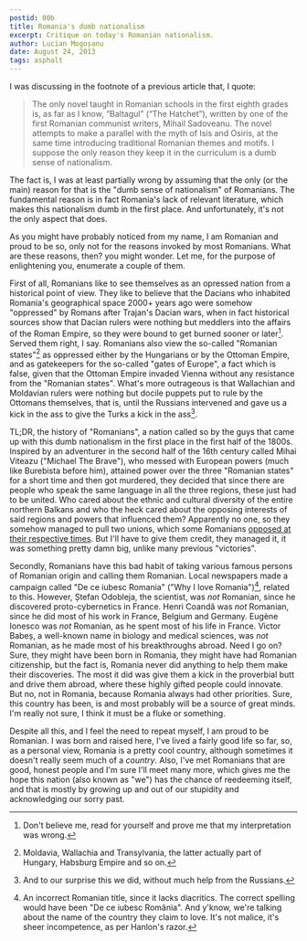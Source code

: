 ```yaml
---
postid: 00b
title: Romania's dumb nationalism
excerpt: Critique on today's Romanian nationalism.
author: Lucian Mogoșanu
date: August 24, 2013
tags: asphalt
---
```


I was discussing in the footnote of a previous article that, I quote:

> The only novel taught in Romanian schools in the first eighth grades is, as
> far as I know, “Baltagul” (“The Hatchet”), written by one of the first
> Romanian communist writers, Mihail Sadoveanu. The novel attempts to make a
> parallel with the myth of Isis and Osiris, at the same time introducing
> traditional Romanian themes and motifs. I suppose the only reason they keep
> it in the curriculum is a dumb sense of nationalism.

The fact is, I was at least partially wrong by assuming that the only (or the
main) reason for that is the "dumb sense of nationalism" of Romanians. The
fundamental reason is in fact Romania's lack of relevant literature, which
makes this nationalism dumb in the first place. And unfortunately, it's not the
only aspect that does.

<!--more-->

As you might have probably noticed from my name, I am Romanian and proud to be
so, only not for the reasons invoked by most Romanians. What are these reasons,
then? you might wonder. Let me, for the purpose of enlightening you, enumerate
a couple of them.

First of all, Romanians like to see themselves as an opressed nation from a
historical point of view. They like to believe that the Dacians who inhabited
Romania's geographical space 2000+ years ago were somehow "oppressed" by Romans
after Trajan's Dacian wars, when in fact historical sources show that Dacian
rulers were nothing but meddlers into the affairs of the Roman Empire, so they
were bound to get burned sooner or later[^1]. Served them right, I say.
Romanians also view the so-called "Romanian states"[^2] as oppressed either by
the Hungarians or by the Ottoman Empire, and as gatekeepers for the so-called
"gates of Europe", a fact which is false, given that the Ottoman Empire invaded
Vienna without any resistance from the "Romanian states". What's more
outrageous is that Wallachian and Moldavian rulers were nothing but docile
puppets put to rule by the Ottomans themselves, that is, until the Russians
intervened and gave us a kick in the ass to give the Turks a kick in the
ass[^3].

TL;DR, the history of "Romanians", a nation called so by the guys that came up
with this dumb nationalism in the first place in the first half of the 1800s.
Inspired by an adventurer in the second half of the 16th century called Mihai
Viteazu ("Michael The Brave"), who messed with European powers (much like
Burebista before him), attained power over the three "Romanian states" for a
short time and then got murdered, they decided that since there are people who
speak the same language in all the three regions, these just had to be united.
Who cared about the ethnic and cultural diversity of the entire northern
Balkans and who the heck cared about the opposing interests of said regions and
powers that influenced them? Apparently no one, so they somehow managed to pull
two unions, which some Romanians [opposed at their respective times][1]. But
I'll have to give them credit, they managed it, it was something pretty damn
big, unlike many previous "victories".

Secondly, Romanians have this bad habit of taking various famous persons of
Romanian origin and calling them Romanian. Local newspapers made a campaign
called "De ce iubesc Romania" ("Why I love Romania")[^4], related to this.
However, Ștefan Odobleja, the scientist, was *not* Romanian, since he
discovered proto-cybernetics in France. Henri Coandă was *not* Romanian, since
he did most of his work in France, Belgium and Germany. Eugène Ionesco was
*not* Romanian, as he spent most of his life in France. Victor Babeș, a
well-known name in biology and medical sciences, was *not* Romanian, as he made
most of his breakthroughs abroad. Need I go on? Sure, they might have been born
in Romania, they might have had Romanian citizenship, but the fact is, Romania
never did anything to help them make their discoveries. The most it did was
give them a kick in the proverbial butt and drive them abroad, where these
highly gifted people could innovate. But no, not in Romania, because Romania
always had other priorities. Sure, this country has been, is and most probably
will be a source of great minds. I'm really not sure, I think it must be a
fluke or something.

Despite all this, and I feel the need to repeat myself, I am proud to be
Romanian.  I was born and raised here, I've lived a fairly good life so far,
so, as a personal view, Romania is a pretty cool country, although sometimes it
doesn't really seem much of a *country*. Also, I've met Romanians that are
good, honest people and I'm sure I'll meet many more, which gives me the hope
this nation (also known as "we") has the chance of reedeeming itself, and that
is mostly by growing up and out of our stupidity and acknowledging our sorry
past.

[^1]: Don't believe me, read for yourself and prove me that my interpretation
was wrong.
[^2]: Moldavia, Wallachia and Transylvania, the latter actually part of
Hungary, Habsburg Empire and so on.
[^3]: And to our surprise this we did, without much help from the Russians.
[^4]: An incorrect Romanian title, since it lacks diacritics. The correct
spelling would have been "De ce iubesc România". And y'know, we're talking
about the name of the country they claim to love. It's not malice, it's sheer
incompetence, as per Hanlon's razor.

[1]: http://www.vestul.ro/stiri/5505/%E2%80%9Eunirea%E2%80%9D-n-a-fost-decat-o-anexare-deghizata.htm
